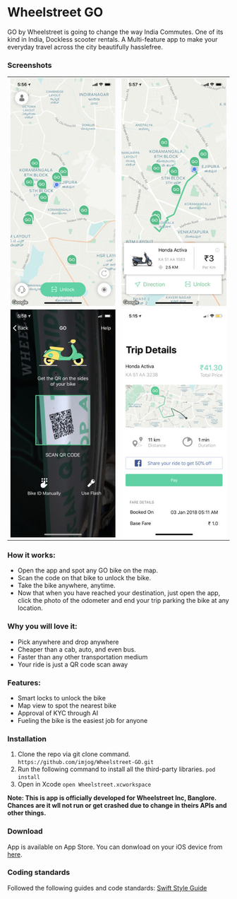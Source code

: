 Wheelstreet GO
=================
GO by Wheelstreet is going to change the way India Commutes. One of its kind in India, Dockless scooter rentals. A Multi-feature app to make your everyday travel across the city beautifully hasslefree.

### Screenshots
<table>
  <tr>
    <td><img src="Screenshots/screen1Go.jpg" width="370"></td>
    <td><img src="Screenshots/screen2Go.jpg" width="370"></td>
  </tr>
  <tr>
    <td><img src="Screenshots/screen3Go.jpg" width="370"></td>
    <td><img src="Screenshots/screen5Go.jpg" width="370"></td>
  </tr>
</table>

### How it works:
- Open the app and spot any GO bike on the map.
- Scan the code on that bike to unlock the bike. 
- Take the bike anywhere, anytime.
- Now that when you have reached your destination, just open the app, click the photo of the odometer and end your trip parking the bike at any location.

### Why you will love it:
- Pick anywhere and drop anywhere
- Cheaper than a cab, auto, and even bus.
- Faster than any other transportation medium
- Your ride is just a QR code scan away

### Features:
- Smart locks to unlock the bike
- Map view to spot the nearest bike
- Approval of KYC through AI
- Fueling the bike is the easiest job for anyone 

### Installation

1. Clone the repo via git clone command.
```https://github.com/imjog/Wheelstreet-GO.git```
2. Run the following command to install all the third-party libraries.
```pod install```
3. Open in Xcode
```open Wheelstreet.xcworkspace```

**Note: This is app is officially developed for Wheelstreet Inc, Banglore. Chances are it wll not run or get crashed due to change in theirs APIs and other things.**

### Download
App is available on App Store. You can donwload on your iOS device from [here](https://itunes.apple.com/us/app/go-by-wheelstreet/id1330576017?mt=8).

### Coding standards

Followed the following guides and code standards:
[Swift Style Guide](https://github.com/linkedin/swift-style-guide)
